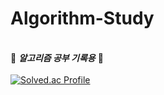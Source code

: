 # Algorithm-Study
&nbsp;  
🤍 ***알고리즘 공부 기록용*** 🖤
&nbsp;  
&nbsp;  
[![Solved.ac Profile](http://mazassumnida.wtf/api/v2/generate_badge?boj=gmlwls608)](https://solved.ac/gmlwls608)
<!-- [![Solved.ac Profile](http://mazassumnida.wtf/api/generate_badge?boj=gmlwls608)](https://solved.ac/gmlwls608) -->
&nbsp;  
&nbsp;  
<!--|공부 사이트|언어|공부 내용|공부 날짜|
|:------:|:---:|:---:|:---:|
|코드업|python|파이썬 기초 100제|22.03.17 ~ 22.03.26|
|백준|python|입출력과 사칙연산|22.08.27|
|백준|python|조건문|22.08.28|
|백준|python|반복문|22.08.29 ~ 22.08.30|
|백준|python|1차원 배열|22.08.31|
|백준|python|함수|22.09.01|
|백준|python|문자열|22.09.02 ~ 22.09.05|
|백준|python|기본 수학 1|22.09.05 ~ 22.09.19|
|백준|python|기본 수학 2|22.09.19 ~ 22.09.22|
|백준|python|2차원 배열|23.01.04 ~ 23.01.06|
|백준|python|정렬|22.09.23 ~ 22.09.30|
|백준|python|재귀|공부중👩‍💻|
|백준|python|스택|23.01.08 ~ 공부중👩‍💻|
|프로그래머스|python|Level 1|공부중👩‍💻|-->
